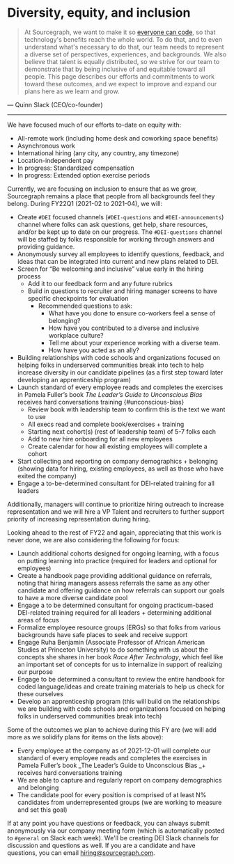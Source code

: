 # Diversity, equity, and inclusion

> At Sourcegraph, we want to make it so [everyone can code](../company/strategy.md), so that technology's benefits reach the whole world. To do that, and to even understand what's necessary to do that, our team needs to represent a diverse set of perspectives, experiences, and backgrounds. We also believe that talent is equally distributed, so we strive for our team to demonstrate that by being inclusive of and equitable toward all people. This page describes our efforts and commitments to work toward these outcomes, and we expect to improve and expand our plans here as we learn and grow.

— Quinn Slack (CEO/co-founder)

---

We have focused much of our efforts to-date on equity with:

- All-remote work (including home desk and coworking space benefits)
- Asynchronous work
- International hiring (any city, any country, any timezone)
- Location-independent pay
- In progress: Standardized compensation
- In progress: Extended option exercise periods

Currently, we are focusing on inclusion to ensure that as we grow, Sourcegraph remains a place that people from all backgrounds feel they belong. During FY22Q1 (2021-02 to 2021-04), we will:

- Create `#DEI` focused channels (`#DEI-questions` and `#DEI-announcements`) channel where folks can ask questions, get help, share resources, and/or be kept up to date on our progress. The `#DEI-questions` channel will be staffed by folks responsible for working through answers and providing guidance.
- Anonymously survey all employees to identify questions, feedback, and ideas that can be integrated into current and new plans related to DEI.
- Screen for “Be welcoming and inclusive” value early in the hiring process
  - Add it to our feedback form and any future rubrics
  - Build in questions to recruiter and hiring manager screens to have specific checkpoints for evaluation
    - Recommended questions to ask:
      - What have you done to ensure co-workers feel a sense of belonging?
      - How have you contributed to a diverse and inclusive workplace culture?
      - Tell me about your experience working with a diverse team.
      - How have you acted as an ally?
- Building relationships with code schools and organizations focused on helping folks in underserved communities break into tech to help increase diversity in our candidate pipelines (as a first step toward later developing an apprenticeship program)
- Launch standard of every employee reads and completes the exercises in Pamela Fuller’s book _The Leader’s Guide to Unconscious Bias_ receives hard conversations training {#unconscious-bias}
  - Review book with leadership team to confirm this is the text we want to use
  - All execs read and complete book/exercises + training
  - Starting next cohort(s) (rest of leadership team) of 5-7 folks each
  - Add to new hire onboarding for all new employees
  - Create calendar for how all existing employees will complete a cohort
- Start collecting and reporting on company demographics + belonging (showing data for hiring, existing employees, as well as those who have exited the company)
- Engage a to-be-determined consultant for DEI-related training for all leaders

Additionally, managers will continue to prioritize hiring outreach to increase representation and we will hire a VP Talent and recruiters to further support priority of increasing representation during hiring.

Looking ahead to the rest of FY22 and again, appreciating that this work is never done, we are also considering the following for focus:

- Launch additional cohorts designed for ongoing learning, with a focus on putting learning into practice (required for leaders and optional for employees)
- Create a handbook page providing additional guidance on referrals, noting that hiring managers assess referrals the same as any other candidate and offering guidance on how referrals can support our goals to have a more diverse candidate pool
- Engage a to be determined consultant for ongoing practicum-based DEI-related training required for all leaders + determining additional areas of focus
- Formalize employee resource groups (ERGs) so that folks from various backgrounds have safe places to seek and receive support
- Engage Ruha Benjamin (Associate Professor of African American Studies at Princeton University) to do something with us about the concepts she shares in her book _Race After Technology_, which feel like an important set of concepts for us to internalize in support of realizing our purpose
- Engage to be determined a consultant to review the entire handbook for coded language/ideas and create training materials to help us check for these ourselves
- Develop an apprenticeship program (this will build on the relationships we are building with code schools and organizations focused on helping folks in underserved communities break into tech)

Some of the outcomes we plan to achieve during this FY are (we will add more as we solidify plans for items on the lists above):

- Every employee at the company as of 2021-12-01 will complete our standard of every employee reads and completes the exercises in Pamela Fuller’s book _The Leader’s Guide to Unconscious Bias _+ receives hard conversations training
- We are able to capture and regularly report on company demographics and belonging
- The candidate pool for every position is comprised of at least N% candidates from underrepresented groups (we are working to measure and set this goal)

If at any point you have questions or feedback, you can always submit anonymously via our company meeting form (which is automatically posted to `#general` on Slack each week). We'll be creating DEI Slack channels for discussion and questions as well. If you are a candidate and have questions, you can email [hiring@sourcegraph.com](mailto:hiring@sourcegraph.com).
